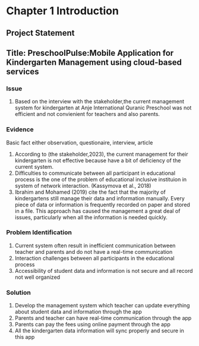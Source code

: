 # Chapter 1 Introduction
## Project Statement
## Title: PreschoolPulse:Mobile Application for Kindergarten Management using cloud-based services

### Issue
1. Based on the interview with the stakeholder,the current management system for kindergarten at Anje International Quranic Preschool was not efficient and not convienient for teachers and also parents.

### Evidence
Basic fact either observation, questionaire, interview, article

1. According to (the stakeholder,2023), the current management for their kindergarten is not effective because have a bit of deficiency of the current system.
2. Difficulties to communicate between all participant in educational process is the one of the problem of educational inclusive instituion in system of network interaction. (Kassymova et al., 2018)
3. Ibrahim and Mohamed (2019) cite the fact that the majority of kindergartens still manage their data and information manually. Every piece of data or information is frequently recorded on paper and stored in a file. This approach has caused the management a great deal of issues, particularly when all the information is needed quickly.

### Problem Identification
1. Current system often result in inefficient communication between teacher and parents and do not have a real-time communication
2. Interaction challenges between all participants in the educational process
3. Accessibility of student data and information is not secure and all record not well organized

### Solution
1. Develop the management system which teacher can update everything about student data and information through the app
2. Parents and teacher can have real-time communication through the app
3. Parents can pay the fees using online payment through the app
4. All the kindergarten data information will sync properly and secure in this app
  
